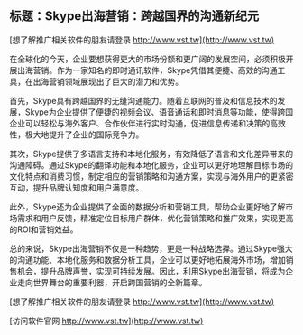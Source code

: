 ## **标题：Skype出海营销：跨越国界的沟通新纪元**

[想了解推广相关软件的朋友请登录 http://www.vst.tw](http://www.vst.tw)

在全球化的今天，企业要想获得更大的市场份额和更广阔的发展空间，必须积极开展出海营销。作为一家知名的即时通讯软件，Skype凭借其便捷、高效的沟通工具，在出海营销领域展现出了巨大的潜力和优势。

首先，Skype具有跨越国界的无缝沟通能力。随着互联网的普及和信息技术的发展，Skype为企业提供了便捷的视频会议、语音通话和即时消息等功能，使得跨国企业可以轻松与海外客户、合作伙伴进行实时沟通，促进信息传递和决策的高效性，极大地提升了企业的国际竞争力。

其次，Skype提供了多语言支持和本地化服务，有效降低了语言和文化差异带来的沟通障碍。通过Skype的翻译功能和本地化服务，企业可以更好地理解目标市场的文化特点和消费习惯，制定相应的营销策略和沟通方案，实现与海外用户的更紧密互动，提升品牌认知度和用户满意度。

此外，Skype还为企业提供了全面的数据分析和营销工具，帮助企业更好地了解市场需求和用户反馈，精准定位目标用户群体，优化营销策略和推广效果，实现更高的ROI和营销效益。

总的来说，Skype出海营销不仅是一种趋势，更是一种战略选择。通过Skype强大的沟通功能、本地化服务和数据分析工具，企业可以更好地拓展海外市场，增加销售机会，提升品牌声誉，实现可持续发展。因此，利用Skype出海营销，将成为企业走向世界舞台的重要利器，开启跨国营销的全新篇章。

[想了解推广相关软件的朋友请登录 http://www.vst.tw](http://www.vst.tw)


[访问软件官网 http://www.vst.tw](http://www.vst.tw)
